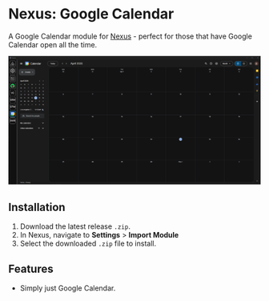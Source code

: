 # Nexus: Google Calendar

A Google Calendar module for [Nexus](https://github.com/aarontburn/nexus-core) - perfect for those that have Google Calendar open all the time.

![Google Calendar Module Example](./assets/image.png)

## Installation
1. Download the latest release `.zip`. 
2. In Nexus, navigate to **Settings** > **Import Module**
3. Select the downloaded `.zip` file to install.

## Features
- Simply just Google Calendar.
